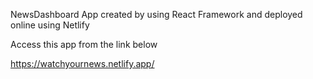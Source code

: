 NewsDashboard App created by using React Framework and deployed online using Netlify

Access this app from the link below

https://watchyournews.netlify.app/
